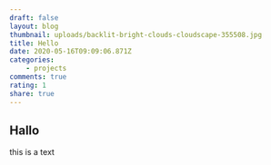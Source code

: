 ```yaml
---
draft: false
layout: blog
thumbnail: uploads/backlit-bright-clouds-cloudscape-355508.jpg
title: Hello
date: 2020-05-16T09:09:06.871Z
categories: 
    - projects
comments: true
rating: 1
share: true
---
```

## Hallo
this is a text